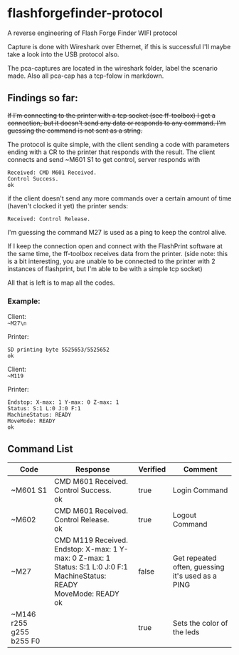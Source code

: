 # flashforgefinder-protocol
A  reverse engineering of Flash Forge Finder WIFI protocol


Capture is done with Wireshark over Ethernet, if this is successful I'll maybe take a look into the USB protocol also.

The pca-captures are located in the wireshark folder, label the scenario made. Also all pca-cap has a tcp-folow in markdown.




## Findings so far:

~~If I'm connecting to the printer with a tcp socket (see ff-toolbox) I get a connection, but it doesn't send any data or responds to any command.
I'm guessing the command is not sent as a string.~~


The protocol is quite simple, with the client sending a code with parameters ending with a CR to the printer that responds with the result.
The client connects and send ~M601 S1 to get control, server responds with
```
Received: CMD M601 Received.
Control Success.
ok
```

if the client doesn't send any more commands over a certain amount of time (haven't clocked it yet) the printer sends:
```
Received: Control Release.
```

I'm guessing the command M27 is used as a ping to keep the control alive.


If I keep the connection open and connect with the FlashPrint software at the same time, the ff-toolbox receives data from the printer.
(side note: this is a bit interesting, you are unable to be connected to the printer with 2 instances of flashprint, but I'm able to be with a simple tcp socket)

All that is left is to map all the codes.

### Example:
Client:<br>
```~M27\n```

Printer:
```CMD M27 Received.
SD printing byte 5525653/5525652
ok
```

Client:<br>
```~M119```

Printer:
```CMD M119 Received.
Endstop: X-max: 1 Y-max: 0 Z-max: 1
Status: S:1 L:0 J:0 F:1
MachineStatus: READY
MoveMode: READY
ok
```

## Command List
| Code | Response | Verified | Comment                                          |
|-|-|-|-|
| ~M601 S1 |CMD M601 Received.<br>Control Success.<br>ok<br>|true| Login Command|
| ~M602 |CMD M601 Received.<br>Control Release.<br>ok|true| Logout Command|
| ~M27  | CMD M119 Received. Endstop: X-max: 1 Y-max: 0 Z-max: 1<br>Status: S:1 L:0 J:0 F:1<br>MachineStatus: READY<br>MoveMode:  READY<br>ok | false    | Get repeated often, guessing it's used as a PING |
| ~M146 r255 g255 b255 F0 ||true| Sets the color of the leds|

